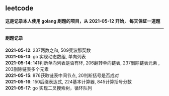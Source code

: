 ## leetcode

**这是记录本人使用 golang 刷题的项目，从 2021-05-12 开始， 每天保证一道题**

---


#### 刷题记录

**2021-05-12**: 237两数之和, 509斐波那契数  
**2021-05-13**: go 实现动态数组, 单向列表  
**2021-05-14**: 141判断单向列表是否有环, 206翻转单向链表, 237删除链表元素 , 203删除链表多个元素   
**2021-05-15**: 876获取链表中间节点, 20判断括号是否成对  
**2021-05-16**: 150后缀表达式, 224基本计算器, 845计算括号分数  
**2021-05-17**: go 实现二叉搜索树，循环队列
